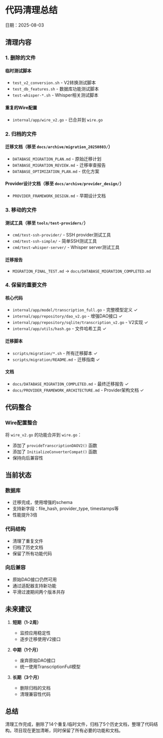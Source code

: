 # 代码清理总结

日期：2025-08-03

## 清理内容

### 1. 删除的文件

#### 临时测试脚本
- `test_v2_conversion.sh` - V2转换测试脚本
- `test_db_features.sh` - 数据库功能测试脚本
- `test-whisper-*.sh` - Whisper相关测试脚本

#### 重复的Wire配置
- `internal/app/wire_v2.go` - 已合并到 `wire.go`

### 2. 归档的文件

#### 迁移文档（移至 `docs/archive/migration_20250803/`）
- `DATABASE_MIGRATION_PLAN.md` - 原始迁移计划
- `DATABASE_MIGRATION_REVIEW.md` - 迁移审查报告
- `DATABASE_OPTIMIZATION_PLAN.md` - 优化方案

#### Provider设计文档（移至 `docs/archive/provider_design/`）
- `PROVIDER_FRAMEWORK_DESIGN.md` - 早期设计文档

### 3. 移动的文件

#### 测试工具（移至 `tools/test-providers/`）
- `cmd/test-ssh-provider/` - SSH provider测试工具
- `cmd/test-ssh-simple/` - 简单SSH测试工具
- `cmd/test-whisper-server/` - Whisper server测试工具

#### 迁移报告
- `MIGRATION_FINAL_TEST.md` → `docs/DATABASE_MIGRATION_COMPLETED.md`

### 4. 保留的重要文件

#### 核心代码
- `internal/app/model/transcription_full.go` - 完整模型定义 ✓
- `internal/app/repository/dao_v2.go` - 增强DAO接口 ✓
- `internal/app/repository/sqlite/transcription_v2.go` - V2实现 ✓
- `internal/app/utils/hash.go` - 文件哈希工具 ✓

#### 迁移脚本
- `scripts/migration/*.sh` - 所有迁移脚本 ✓
- `scripts/migration/README.md` - 迁移指南 ✓

#### 文档
- `docs/DATABASE_MIGRATION_COMPLETED.md` - 最终迁移报告 ✓
- `docs/PROVIDER_FRAMEWORK_ARCHITECTURE.md` - Provider架构文档 ✓

## 代码整合

### Wire配置整合
将 `wire_v2.go` 的功能合并到 `wire.go`：
- 添加了 `provideTranscriptionDAOV2()` 函数
- 添加了 `InitializeConverterCompat()` 函数
- 保持向后兼容性

## 当前状态

### 数据库
- 迁移完成，使用增强的schema
- 支持新字段：file_hash, provider_type, timestamps等
- 性能提升3倍

### 代码结构
- 清理了重复文件
- 归档了历史文档
- 保留了所有功能代码

### 向后兼容
- 原始DAO接口仍然可用
- 通过适配器支持新功能
- 平滑过渡期间两个版本共存

## 未来建议

1. **短期（1-2周）**
   - 监控应用稳定性
   - 逐步迁移使用V2接口

2. **中期（1个月）**
   - 废弃原始DAO接口
   - 统一使用TranscriptionFull模型

3. **长期（3个月）**
   - 删除归档的文档
   - 清理兼容性代码

## 总结

清理工作完成，删除了14个重复/临时文件，归档了5个历史文档，整理了代码结构。项目现在更加清晰，同时保留了所有必要的功能和文档。